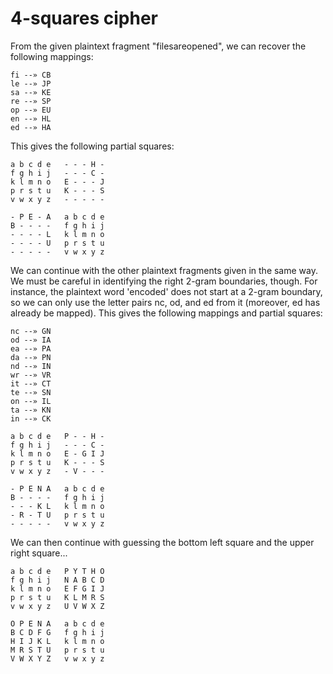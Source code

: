 4-squares cipher
================

From the given plaintext fragment "filesareopened", we can recover the following mappings:

    fi --» CB
    le --» JP
    sa --» KE
    re --» SP
    op --» EU
    en --» HL
    ed --» HA

This gives the following partial squares:

    a b c d e   - - - H -
    f g h i j   - - - C -
    k l m n o   E - - - J
    p r s t u   K - - - S
    v w x y z   - - - - -

    - P E - A   a b c d e
    B - - - -   f g h i j
    - - - - L   k l m n o
    - - - - U   p r s t u
    - - - - -   v w x y z

We can continue with the other plaintext fragments given in the same way. We must be careful in identifying the right 2-gram boundaries, though. For instance, the plaintext word 'encoded' does not start at a 2-gram boundary, so we can only use the letter pairs nc, od, and ed from it (moreover, ed has already be mapped). This gives the following mappings and partial squares:

    nc --» GN
    od --» IA
    ea --» PA
    da --» PN
    nd --» IN
    wr --» VR
    it --» CT
    te --» SN
    on --» IL
    ta --» KN
    in --» CK

    a b c d e   P - - H -
    f g h i j   - - - C -
    k l m n o   E - G I J
    p r s t u   K - - - S
    v w x y z   - V - - -

    - P E N A   a b c d e
    B - - - -   f g h i j
    - - - K L   k l m n o
    - R - T U   p r s t u
    - - - - -   v w x y z

We can then continue with guessing the bottom left square and the upper right square...

    a b c d e   P Y T H O
    f g h i j   N A B C D
    k l m n o   E F G I J
    p r s t u   K L M R S    
    v w x y z   U V W X Z

    O P E N A   a b c d e
    B C D F G   f g h i j
    H I J K L   k l m n o
    M R S T U   p r s t u
    V W X Y Z   v w x y z
